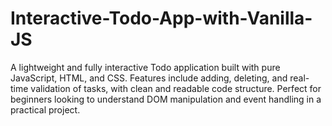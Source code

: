 # Interactive-Todo-App-with-Vanilla-JS
A lightweight and fully interactive Todo application built with pure JavaScript, HTML, and CSS.  Features include adding, deleting, and real-time validation of tasks, with clean and readable code structure. Perfect for beginners looking to understand DOM manipulation and event handling in a practical project.
